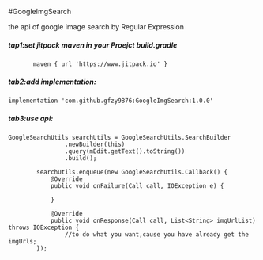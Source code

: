#GoogleImgSearch

the api of google image search by Regular Expression

##### tap1:set jitpack maven in your Proejct build.gradle

`        maven { url 'https://www.jitpack.io' }
`
##### tab2:add implementation:

`implementation 'com.github.gfzy9876:GoogleImgSearch:1.0.0'`

##### tab3:use api:

    GoogleSearchUtils searchUtils = GoogleSearchUtils.SearchBuilder
                    .newBuilder(this)
                    .query(mEdit.getText().toString())
                    .build();

            searchUtils.enqueue(new GoogleSearchUtils.Callback() {
                @Override
                public void onFailure(Call call, IOException e) {

                }

                @Override
                public void onResponse(Call call, List<String> imgUrlList) throws IOException {
                    //to do what you want,cause you have already get the imgUrls;
            });
